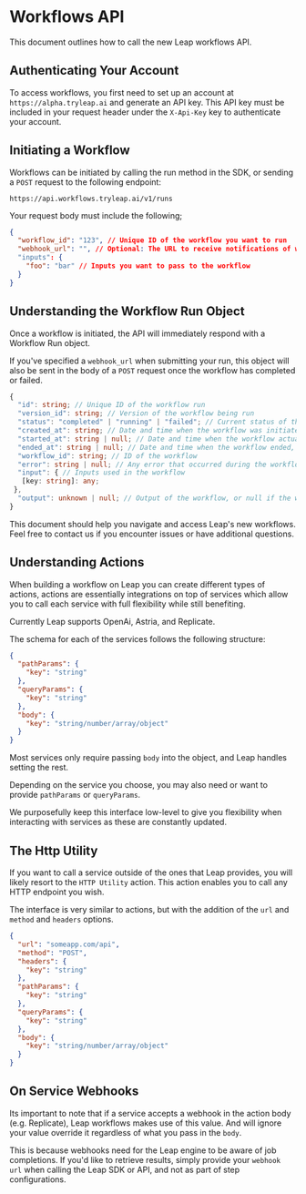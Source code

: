 # Workflows API

This document outlines how to call the new Leap workflows API.

## Authenticating Your Account

To access workflows, you first need to set up an account at `https://alpha.tryleap.ai` and generate an API key. This API key must be included in your request header under the `X-Api-Key` key to authenticate your account.

## Initiating a Workflow

Workflows can be initiated by calling the run method in the SDK, or sending a `POST` request to the following endpoint:

```text copy
https://api.workflows.tryleap.ai/v1/runs
```

Your request body must include the following;

```json copy
{
  "workflow_id": "123", // Unique ID of the workflow you want to run
  "webhook_url": "", // Optional: The URL to receive notifications of workflow completion or failure
  "inputs": {
    "foo": "bar" // Inputs you want to pass to the workflow
  }
}
```

## Understanding the Workflow Run Object

Once a workflow is initiated, the API will immediately respond with a Workflow Run object.

If you've specified a `webhook_url` when submitting your run, this object will also be sent in the body of a `POST` request once the workflow has completed or failed.

```typescript copy
{
  "id": string; // Unique ID of the workflow run
  "version_id": string; // Version of the workflow being run
  "status": "completed" | "running" | "failed"; // Current status of the workflow
  "created_at": string; // Date and time when the workflow was initiated
  "started_at": string | null; // Date and time when the workflow actually started, if applicable
  "ended_at": string | null; // Date and time when the workflow ended, if applicable
  "workflow_id": string; // ID of the workflow
  "error": string | null; // Any error that occurred during the workflow, or null if the workflow completed successfully
  "input": { // Inputs used in the workflow
   [key: string]: any;
 },
  "output": unknown | null; // Output of the workflow, or null if the workflow failed
}
```

This document should help you navigate and access Leap's new workflows. Feel free to contact us if you encounter issues or have additional questions.

## Understanding Actions

When building a workflow on Leap you can create different types of actions, actions are essentially integrations on top of services which allow you to call each service with full flexibility while still benefiting.

Currently Leap supports OpenAi, Astria, and Replicate.

The schema for each of the services follows the following structure:

``` json copy
{
  "pathParams": {
    "key": "string"
  },
  "queryParams": {
    "key": "string"
  },
  "body": {
    "key": "string/number/array/object"
  }
}
```

Most services only require passing `body` into the object, and Leap handles setting the rest.

Depending on the service you choose, you may also need or want to provide `pathParams` or `queryParams`.

We purposefully keep this interface low-level to give you flexibility when interacting with services as these are constantly updated.

## The Http Utility

If you want to call a service outside of the ones that Leap provides, you will likely resort to the `HTTP Utility` action. This action enables you to call any HTTP endpoint you wish.

The interface is very similar to actions, but with the addition of the `url` and `method` and `headers` options.

``` json copy
{
  "url": "someapp.com/api",
  "method": "POST",
  "headers": {
    "key": "string"
  },
  "pathParams": {
    "key": "string"
  },
  "queryParams": {
    "key": "string"
  },
  "body": {
    "key": "string/number/array/object"
  }
}
```

## On Service Webhooks

Its important to note that if a service accepts a webhook in the action body (e.g. Replicate), Leap workflows makes use of this value. And will ignore your value override it regardless of what you pass in the `body`.

This is because webhooks need for the Leap engine to be aware of job completions. If you'd like to retrieve results, simply provide your `webhook url` when calling the Leap SDK or API, and not as part of step configurations.
